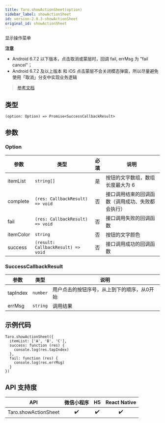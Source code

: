 ```yaml
---
title: Taro.showActionSheet(option)
sidebar_label: showActionSheet
id: version-2.0.3-showActionSheet
original_id: showActionSheet
---
```


显示操作菜单

**注意**
- Android 6.7.2 以下版本，点击取消或蒙层时，回调 fail, errMsg 为 "fail cancel"；
- Android 6.7.2 及以上版本 和 iOS 点击蒙层不会关闭模态弹窗，所以尽量避免使用「取消」分支中实现业务逻辑

> [参考文档](https://developers.weixin.qq.com/miniprogram/dev/api/ui/interaction/wx.showActionSheet.html)

## 类型

```tsx
(option: Option) => Promise<SuccessCallbackResult>
```

## 参数

### Option

| 参数 | 类型 | 必填 | 说明 |
| --- | --- | :---: | --- |
| itemList | `string[]` | 是 | 按钮的文字数组，数组长度最大为 6 |
| complete | `(res: CallbackResult) => void` | 否 | 接口调用结束的回调函数（调用成功、失败都会执行） |
| fail | `(res: CallbackResult) => void` | 否 | 接口调用失败的回调函数 |
| itemColor | `string` | 否 | 按钮的文字颜色 |
| success | `(result: CallbackResult) => void` | 否 | 接口调用成功的回调函数 |

### SuccessCallbackResult

| 参数 | 类型 | 说明 |
| --- | --- | --- |
| tapIndex | `number` | 用户点击的按钮序号，从上到下的顺序，从0开始 |
| errMsg | `string` | 调用结果 |

## 示例代码

```tsx
Taro.showActionSheet({
  itemList: ['A', 'B', 'C'],
  success: function (res) {
    console.log(res.tapIndex)
  },
  fail: function (res) {
    console.log(res.errMsg)
  }
})
```

## API 支持度

| API | 微信小程序 | H5 | React Native |
| :---: | :---: | :---: | :---: |
| Taro.showActionSheet | ✔️ | ✔️ | ✔️ |
